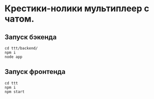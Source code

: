 # Крестики-нолики мультиплеер с чатом.

## Запуск бэкенда
```
сd ttt/backend/
npm i
node app
```

## Запуск фронтенда
```
сd ttt
npm i
npm start
```
